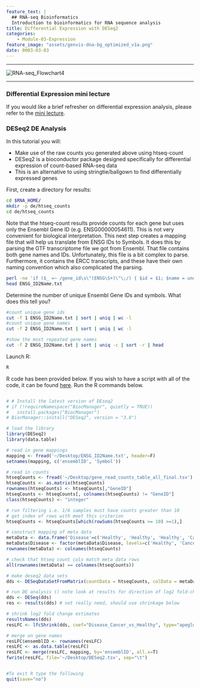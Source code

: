 ```yaml
---
feature_text: |
  ## RNA-seq Bioinformatics
  Introduction to bioinformatics for RNA sequence analysis
title: Differential Expression with DESeq2
categories:
    - Module-03-Expression
feature_image: "assets/genvis-dna-bg_optimized_v1a.png"
date: 0003-03-03
---
```


***

![RNA-seq_Flowchart4](/assets/module_3/RNA-seq_Flowchart4.png)

***


### Differential Expression mini lecture
If you would like a brief refresher on differential expression analysis, please refer to the [mini lecture](https://github.com/griffithlab/rnabio.org/blob/master/assets/lectures/cshl/2023/mini/RNASeq_MiniLecture_03_03_DifferentialExpression.pdf).


### DESeq2 DE Analysis
In this tutorial you will:

* Make use of the raw counts you generated above using htseq-count
* DESeq2 is a bioconductor package designed specifically for differential expression of count-based RNA-seq data
* This is an alternative to using stringtie/ballgown to find differentially expressed genes

First, create a directory for results:

```bash
cd $RNA_HOME/
mkdir -p de/htseq_counts
cd de/htseq_counts

```

Note that the htseq-count results provide counts for each gene but uses only the Ensembl Gene ID (e.g. ENSG00000054611).  This is not very convenient for biological interpretation.  This next step creates a mapping file that will help us translate from ENSG IDs to Symbols. It does this by parsing the GTF transcriptome file we got from Ensembl. That file contains both gene names and IDs. Unfortunately, this file is a bit complex to parse. Furthermore, it contains the ERCC transcripts, and these have their own naming convention which also complicated the parsing.

```bash
perl -ne 'if ($_ =~ /gene_id\s\"(ENSG\S+)\"\;/) { $id = $1; $name = undef; if ($_ =~ /gene_name\s\"(\S+)"\;/) { $name = $1; }; }; if ($id && $name) {print "$id\t$name\n";} if ($_=~/gene_id\s\"(ERCC\S+)\"/){print "$1\t$1\n";}' $RNA_REF_GTF | sort | uniq > ENSG_ID2Name.txt
head ENSG_ID2Name.txt

```

Determine the number of unique Ensembl Gene IDs and symbols. What does this tell you?
```bash
#count unique gene ids
cut -f 1 ENSG_ID2Name.txt | sort | uniq | wc -l
#count unique gene names
cut -f 2 ENSG_ID2Name.txt | sort | uniq | wc -l

#show the most repeated gene names
cut -f 2 ENSG_ID2Name.txt | sort | uniq -c | sort -r | head

```

Launch R:

```bash
R
```

R code has been provided below. If you wish to have a script with all of the code, it can be found [here](https://github.com/griffithlab/rnabio.org/blob/master/assets/scripts/Tutorial_DESeq2.R). Run the R commands below.

```R

# # Install the latest version of DEseq2
# if (!requireNamespace("BiocManager", quietly = TRUE))
#   install.packages("BiocManager")
# BiocManager::install("DESeq2", version = "3.8")

# load the library
library(DESeq2)
library(data.table)

# read in gene mappings
mapping <- fread('~/Desktop/ENSG_ID2Name.txt', header=F)
setnames(mapping, c('ensemblID', 'Symbol'))

# read in counts
htseqCounts <- fread('~/Desktop/gene_read_counts_table_all_final.tsv')
htseqCounts <- as.matrix(htseqCounts)
rownames(htseqCounts) <- htseqCounts[,"GeneID"]
htseqCounts <- htseqCounts[, colnames(htseqCounts) != "GeneID"]
class(htseqCounts) <- "integer"

# run filtering i.e. 1/6 samples must have counts greater than 10
# get index of rows with meet this criterion
htseqCounts <- htseqCounts[which(rowSums(htseqCounts >= 10) >=1),]

# construct mapping of meta data
metaData <- data.frame('Disease'=c('Healthy', 'Healthy', 'Healthy', 'Cancer', 'Cancer', 'Cancer'))
metaData$Disease <- factor(metaData$Disease, levels=c('Healthy', 'Cancer'))
rownames(metaData) <- colnames(htseqCounts)

# check that htseq count cols match meta data rows
all(rownames(metaData) == colnames(htseqCounts))

# make deseq2 data sets
dds <- DESeqDataSetFromMatrix(countData = htseqCounts, colData = metaData, design = ~Disease)

# run DE analysis () note look at results for direction of log2 fold-change
dds <- DESeq(dds)
res <- results(dds) # not really need, should use shrinkage below

# shrink log2 fold change estimates
resultsNames(dds)
resLFC <- lfcShrink(dds, coef="Disease_Cancer_vs_Healthy", type="apeglm")

# merge on gene names
resLFC$ensemblID <- rownames(resLFC)
resLFC <- as.data.table(resLFC)
resLFC <- merge(resLFC, mapping, by='ensemblID', all.x=T)
fwrite(resLFC, file='~/Desktop/DESeq2.tsv', sep="\t")


#To exit R type the following
quit(save="no")
```

